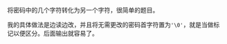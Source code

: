 <!--
2020-04-22 14:08:00 +0800
string processing
-->

将密码中的几个字符转化为另一个字符，很简单的题目。

我的具体做法是边读边改，并且将无需更改的密码首字符置为`'\0'`，就是当做标记以便区分。后面输出就容易了。
